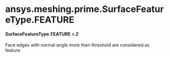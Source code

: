 <a id="ansys-meshing-prime-surfacefeaturetype-feature"></a>

# ansys.meshing.prime.SurfaceFeatureType.FEATURE

<a id="ansys.meshing.prime.SurfaceFeatureType.FEATURE"></a>

#### SurfaceFeatureType.FEATURE *= 2*

Face edges with normal angle more than threshold are considered as feature.

<!-- !! processed by numpydoc !! -->
